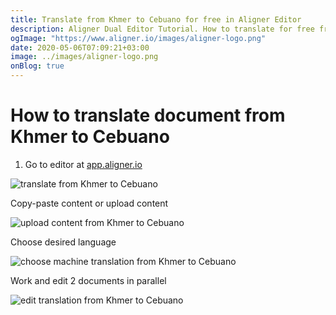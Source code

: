 ```yaml
---
title: Translate from Khmer to Cebuano for free in Aligner Editor
description: Aligner Dual Editor Tutorial. How to translate for free from Khmer to Cebuano. Aligner is multilingual document management platform. 
ogImage: "https://www.aligner.io/images/aligner-logo.png"
date: 2020-05-06T07:09:21+03:00
image: ../images/aligner-logo.png
onBlog: true
---
```


# How to translate document from Khmer to Cebuano

1. Go to editor at [app.aligner.io](https://app.aligner.io "Aligner App web page")

![translate from Khmer to Cebuano](../aligner-blank-editor.png "translate from Khmer to Cebuano")

Copy-paste content or upload content

![upload content from Khmer to Cebuano](../aligner-uploaded-document.png "upload content from Khmer to Cebuano")

Choose desired language

![choose machine translation from Khmer to Cebuano](../aligner-language-dropdown.png "choose machine translation from Khmer to Cebuano")

Work and edit 2 documents in parallel

![edit translation from Khmer to Cebuano](../aligner-double-sitded-editor.png "edit translation from Khmer to Cebuano")

